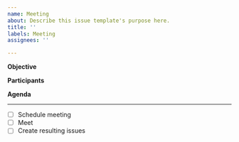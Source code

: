 ```yaml
---
name: Meeting
about: Describe this issue template's purpose here.
title: ''
labels: Meeting
assignees: ''

---
```


**Objective** 


**Participants**
<!--- Add assignees or discipline labels as necessary --->

**Agenda**

------
- [ ] Schedule meeting
- [ ] Meet
- [ ] Create resulting issues
